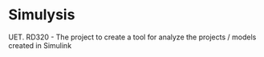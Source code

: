 # Simulysis
UET. RD320 - The project to create a tool for analyze the projects / models created in Simulink
